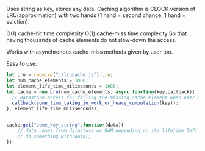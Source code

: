 Uses string as key, stores any data. Caching algorithm is CLOCK version of LRU(approximation) with two hands (1 hand = second chance, 1 hand = eviction).

O(1) cache-hit time complexity 
O(1) cache-miss time complexity
So that having thousands of cache elements do not slow-down the access. 

Works with asynchronous cache-miss methods given by user too.

Easy to use:

```JavaScript
let Lru = require("./lrucache.js").Lru;
let num_cache_elements = 1000;
let element_life_time_miliseconds = 1000;
let cache = new Lru(num_cache_elements, async function(key,callback){
  // datastore access for filling the missing cache element when user access key
  callback(some_time_taking_io_work_or_heavy_computation(key)); 
}, element_life_time_miliseconds);


cache.get("some_key_string",function(data){
    // data comes from datastore or RAM depending on its lifetime left or the key acceess pattern
    // do_something_with(data);
});
```
